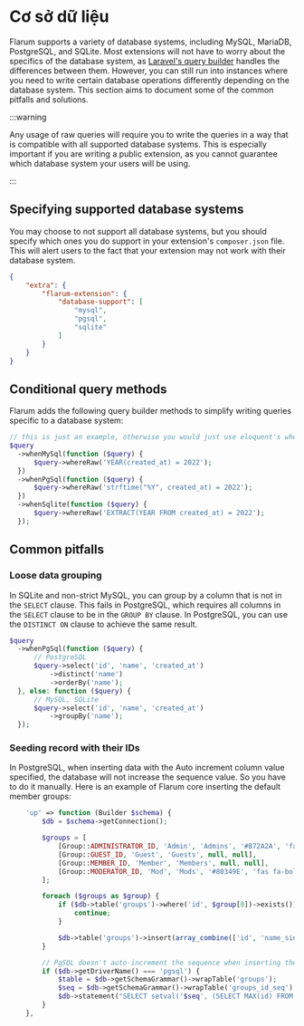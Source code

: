 # Cơ sở dữ liệu

Flarum supports a variety of database systems, including MySQL, MariaDB, PostgreSQL, and SQLite. Most extensions will not have to worry about the specifics of the database system, as [Laravel's query builder](https://laravel.com/docs/11.x/queries) handles the differences between them. However, you can still run into instances where you need to write certain database operations differently depending on the database system. This section aims to document some of the common pitfalls and solutions.

:::warning

Any usage of raw queries will require you to write the queries in a way that is compatible with all supported database systems. This is especially important if you are writing a public extension, as you cannot guarantee which database system your users will be using.

:::

## Specifying supported database systems

You may choose to not support all database systems, but you should specify which ones you do support in your extension's `composer.json` file. This will alert users to the fact that your extension may not work with their database system.

```json
{
    "extra": {
        "flarum-extension": {
            "database-support": [
                "mysql",
                "pgsql",
                "sqlite"
            ]
        }
    }
}
```

## Conditional query methods

Flarum adds the following query builder methods to simplify writing queries specific to a database system:

```php
// this is just an example, otherwise you would just use eloquent's whereYear method.
$query
  ->whenMySql(function ($query) {
      $query->whereRaw('YEAR(created_at) = 2022');
  })
  ->whenPgSql(function ($query) {
      $query->whereRaw('strftime("%Y", created_at) = 2022');
  })
  ->whenSqlite(function ($query) {
      $query->whereRaw('EXTRACT(YEAR FROM created_at) = 2022');
  });
```

## Common pitfalls

### Loose data grouping

In SQLite and non-strict MySQL, you can group by a column that is not in the `SELECT` clause. This fails in PostgreSQL, which requires all columns in the `SELECT` clause to be in the `GROUP BY` clause. In PostgreSQL, you can use the `DISTINCT ON` clause to achieve the same result.

```php
$query
  ->whenPgSql(function ($query) {
      // PostgreSQL
      $query->select('id', 'name', 'created_at')
          ->distinct('name')
          ->orderBy('name');
  }, else: function ($query) {
      // MySQL, SQLite
      $query->select('id', 'name', 'created_at')
          ->groupBy('name');
  });
```

### Seeding record with their IDs

In PostgreSQL, when inserting data with the Auto increment column value specified, the database will not increase the sequence value. So you have to do it manually. Here is an example of Flarum core inserting the default member groups:

```php
    'up' => function (Builder $schema) {
        $db = $schema->getConnection();

        $groups = [
            [Group::ADMINISTRATOR_ID, 'Admin', 'Admins', '#B72A2A', 'fas fa-wrench'],
            [Group::GUEST_ID, 'Guest', 'Guests', null, null],
            [Group::MEMBER_ID, 'Member', 'Members', null, null],
            [Group::MODERATOR_ID, 'Mod', 'Mods', '#80349E', 'fas fa-bolt']
        ];

        foreach ($groups as $group) {
            if ($db->table('groups')->where('id', $group[0])->exists()) {
                continue;
            }

            $db->table('groups')->insert(array_combine(['id', 'name_singular', 'name_plural', 'color', 'icon'], $group));
        }

        // PgSQL doesn't auto-increment the sequence when inserting the IDs manually.
        if ($db->getDriverName() === 'pgsql') {
            $table = $db->getSchemaGrammar()->wrapTable('groups');
            $seq = $db->getSchemaGrammar()->wrapTable('groups_id_seq');
            $db->statement("SELECT setval('$seq', (SELECT MAX(id) FROM $table))");
        }
    },
```
